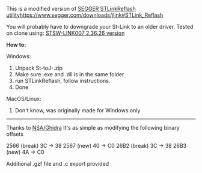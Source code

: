 This is a modified version of [SEGGER STLinkReflash utility](https://www.segger.com/downloads/jlink#STLink_Reflash)https://www.segger.com/downloads/jlink#STLink_Reflash

You will probably have to downgrade your St-Link to an older driver. Tested on clone using: [STSW-LINK007 2.36.26 version](https://www.st.com/en/development-tools/stsw-link007.html)


**How to:**

Windows:
1. Unpack St-toJ-.zip
2. Make sure .exe and .dll is in the same folder
3. run STLinkReflash, follow instructions.
4. Done

MacOS/Linux:
1. Don't know, was originally made for Windows only
___
Thanks to [NSA/Ghidra](https://github.com/NationalSecurityAgency/ghidra)
It's as simple as modifying the following binary offsets

2566 (break) 3C -> 38
2567 (new)   40 -> C0
26B2 (break) 3C -> 38
26B3 (new)   4A -> C0

Additional .gzf file and .c export provided
